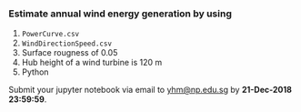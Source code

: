 ### Estimate annual wind energy generation by using

1. `PowerCurve.csv`
2. `WindDirectionSpeed.csv`
3. Surface rougness of 0.05
4. Hub height of a wind turbine is 120 m
5. Python

Submit your jupyter notebook via email to yhm@np.edu.sg by **21-Dec-2018 23:59:59**. 
